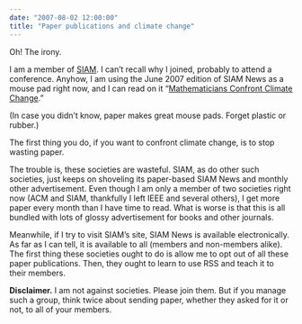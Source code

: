 ```yaml
---
date: "2007-08-02 12:00:00"
title: "Paper publications and climate change"
---
```




Oh! The irony.

I am a member of [SIAM](http://www.siam.org/). I can&rsquo;t recall why I joined, probably to attend a conference. Anyhow, I am using the June 2007 edition of SIAM News as a mouse pad right now, and I can read on it &ldquo;[Mathematicians Confront Climate Change](http://www.siam.org/news/news.php?id=1131).&rdquo;

(In case you didn&rsquo;t know, paper makes great mouse pads. Forget plastic or rubber.)

The first thing you do, if you want to confront climate change, is to stop wasting paper.

The trouble is, these societies are wasteful. SIAM, as do other such societies, just keeps on shoveling its paper-based SIAM News and monthly other advertisement. Even though I am only a member of two societies right now (ACM and SIAM, thankfully I left IEEE and several others), I get more paper every month than I have time to read. What is worse is that this is all bundled with lots of glossy advertisement for books and other journals.

Meanwhile, if I try to visit SIAM&rsquo;s site, SIAM News is available electronically. As far as I can tell, it is available to all (members and non-members alike). The first thing these societies ought to do is allow me to opt out of all these paper publications. Then, they ought to learn to use RSS and teach it to their members.

__Disclaimer.__ I am not against societies. Please join them. But if you manage such a group, think twice about sending paper, whether they asked for it or not, to all of your members.

